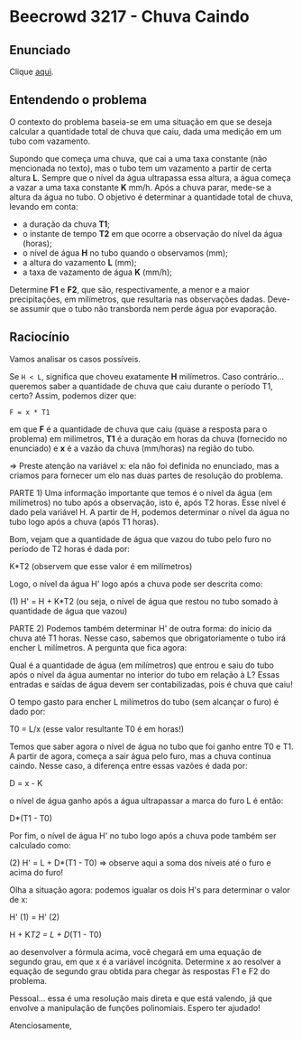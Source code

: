 # Beecrowd 3217 - Chuva Caindo

## Enunciado

Clique [aqui](https://www.beecrowd.com.br/repository/UOJ_3217.html).

## Entendendo o problema

O contexto do problema baseia-se em uma situação em que se deseja calcular a quantidade total de chuva que caiu, dada uma medição em um tubo com vazamento.

Supondo que começa uma chuva, que cai a uma taxa constante (não mencionada no texto), mas o tubo tem um vazamento a partir de certa altura **L**. Sempre que o nível da água ultrapassa essa altura, a água começa a vazar a uma taxa constante **K** mm/h.
Após a chuva parar, mede-se a altura da água no tubo. O objetivo é determinar a quantidade total de chuva, levando em conta:

- a duração da chuva **T1**;
- o instante de tempo **T2** em que ocorre a observação do nível da água (horas);
- o nível de água **H** no tubo quando o observamos (mm);
- a altura do vazamento **L** (mm);
- a taxa de vazamento de água **K**  (mm/h);

Determine **F1** e **F2**, que são, respectivamente, a menor e a maior precipitações, em milímetros, que resultaria nas observações dadas. Deve-se assumir que o tubo não transborda nem perde água por evaporação.

## Raciocínio

Vamos analisar os casos possíveis.

Se ```H < L```, significa que choveu exatamente **H** milímetros. Caso contrário... queremos saber a quantidade de chuva que caiu durante o período T1, certo? Assim, podemos dizer que:

```F = x * T1```

em que **F** é a quantidade de chuva que caiu (quase a resposta para o problema) em milímetros, **T1** é a duração em horas da chuva (fornecido no enunciado) e **x** é a vazão da chuva (mm/horas) na região do tubo.

=> Preste atenção na variável x: ela não foi definida no enunciado, mas a criamos para fornecer um elo nas duas partes de resolução do problema.

PARTE 1) Uma informação importante que temos é o nível da água (em milímetros) no tubo após a observação, isto é, após T2 horas. Esse nível é dado pela variável H. A partir de H, podemos determinar o nível da água no tubo logo após a chuva (após T1 horas).

Bom, vejam que a quantidade de água que vazou do tubo pelo furo no período de T2 horas é dada por:

K*T2          (observem que esse valor é em milímetros)

Logo, o nível da água H' logo após a chuva pode ser descrita como:

(1) H' = H + K*T2          (ou seja, o nível de água que restou no tubo somado à quantidade de água que vazou)

PARTE 2) Podemos também determinar H' de outra forma: do início da chuva até T1 horas. Nesse caso, sabemos que obrigatoriamente o tubo irá encher L milímetros. A pergunta que fica agora:

Qual é a quantidade de água (em milímetros) que entrou e saiu do tubo após o nível da água aumentar no interior do tubo em relação à L? Essas entradas e saídas de água devem ser contabilizadas, pois é chuva que caiu!

O tempo gasto para encher L milímetros do tubo (sem alcançar o furo) é dado por:

T0 = L/x              (esse valor resultante T0 é em horas!)

Temos que saber agora o nível de água no tubo que foi ganho entre T0 e T1. A partir de agora, começa a sair água pelo furo, mas a chuva continua caindo. Nesse caso, a diferença entre essas vazões é dada por:

D = x - K

o nível de água ganho após a água ultrapassar a marca do furo L é então:

D*(T1 - T0)

Por fim, o nível de água H' no tubo logo após a chuva pode também ser calculado como:

(2) H' = L + D*(T1 - T0)           => observe aqui a soma dos níveis até o furo e acima do furo!

Olha a situação agora: podemos igualar os dois H's para determinar o valor de x:

H' (1) = H' (2)

H + K*T2 = L + D*(T1 - T0)

ao desenvolver a fórmula acima, você chegará em uma equação de segundo grau, em que x é a variável incógnita. Determine x ao resolver a equação de segundo grau obtida para chegar às respostas F1 e F2 do problema.

Pessoal... essa é uma resolução mais direta e que está valendo, já que envolve a manipulação de funções polinomiais. Espero ter ajudado!

Atenciosamente,
